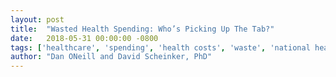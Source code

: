 ```yaml
---
layout: post
title:  "Wasted Health Spending: Who’s Picking Up The Tab?"
date:   2018-05-31 00:00:00 -0800
tags: ['healthcare', 'spending', 'health costs', 'waste', 'national health expenditures']
author: "Dan ONeill and David Scheinker, PhD"
---
```


